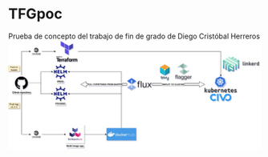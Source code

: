 # TFGpoc
Prueba de concepto del trabajo de fin de grado de Diego Cristóbal Herreros
![Flow](images/workflow.jpg)